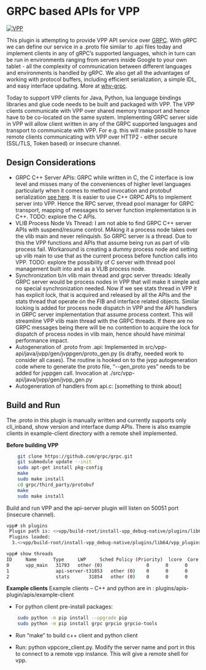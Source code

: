 # GRPC based APIs for VPP
[![VPP](https://fd.io/sites/cpstandard/files/logo_fdio_top.png)](https://wiki.fd.io/view/VPP)

This plugin is attempting to provide VPP API service over [GRPC]. 
With gRPC we can define our service in a .proto file similar to .api files today and implement clients in any of gRPC’s supported languages, which in turn can be run in environments ranging from servers inside Google to your own tablet - all the complexity of communication between different languages and environments is handled by gRPC. We also get all the advantages of working with protocol buffers, including efficient serialization, a simple IDL, and easy interface updating. More at [why-grpc].

Today to support VPP clients for Java, Python, lua language bindings libraries and glue code needs to be built and packaged with VPP. The VPP clients communicate with VPP over shared memory transport and hence have to be co-located on the same system. Implementing GRPC server side in VPP will allow client written in any of the GRPC supported languages and transport to communicate with VPP. For e.g. this will make possible to have remote clients communicating with VPP over HTTP2 - either secure (SSL/TLS, Token based) or insecure channel.

## Design Considerations
* GRPC C++ Server APIs: GRPC while written in C, the C interface is low level and misses many of the conveniences of higher level languages particularly when it comes to method invocation and protobuf serialization [see here](https://groups.google.com/forum/#!topic/grpc-io/e74W0BbSHTo). It is easier to use C++ GRPC APIs to implement server into VPP. Hence the RPC server, thread pool manager for GRPC transport, mapping of messages to server function implementation is in C++. TODO: explore the C APIs.
* VLIB Process Node Vs Thread: I am not able to find GRPC C++ server APIs with suspend/resume control. MAking it a process node takes over the vlib main and never relinquish. So GRPC server is a thread. Due to this the VPP functions and APIs that assume being run as part of vlib process fail. Workaround is creating a dummy process node and setting up vlib main to use that as the current process before function calls into VPP. TODO: explore the possibility of C server with thread pool management built into and as a VLIB process node.
* Synchronization b/n vlib main thread and grpc server threads: Ideally GRPC server would be process nodes in VPP that will make it simple and no special synchronization needed. Now if we see stats thread in VPP it has explicit lock, that is acquired and released by all the APIs and the stats thread that operate on the FIB and interface related objects. Similar locking is added for process node dispatch in VPP and the API handlers in GRPC server implementation that assume process context. This will streamline VPP vlib main thread with the GRPC threads. If there are no GRPC messages being there will be no contention to acquire the lock for dispatch of process nodes in vlib main, hence should have minimal performance impact. 
* Autogeneration of .proto from .api: Implemented in src/vpp-api/java/jvpp/gen/jvppgen/proto_gen.py (is drafty, needed work to consider all cases). The routine is hooked on to the jvpp autogeneration code where to generate the proto file, “--gen_proto yes” needs to be added for jvppgen call. Invocation at ./src/vpp-api/java/jvpp/gen/jvpp_gen.py
* Autogeneration of handlers from api.c: [something to think about]

## Build and Run
The .proto in this plugin is manually written and currently supports only cli_inband, show version and interface dump APIs. There is also example clients in example-client directory with a remote shell implemented.

**Before building VPP**
```sh
    git clone https://github.com/grpc/grpc.git
    git submodule update --init
    sudo apt-get install pkg-config
    make
    sudo make install
    cd grpc/third_party/protobuf
    make
    sudo make install
```

Build and run VPP and the api-server plugin will listen on 50051 port (insecure channel).
```sh
vpp# sh plugins
 Plugin path is: <>vpp/build-root/install-vpp_debug-native/plugins/lib64/vpp_plugins
 Plugins loaded: 
  3.<>vpp/build-root/install-vpp_debug-native/plugins/lib64/vpp_plugins/libapis_plugin.so

vpp# show threads
ID     Name      Type     LWP     Sched Policy (Priority)  lcore  Core   Socket State     
0      vpp_main   31793   other (0)                0      0      0      wait
1                 api-server-t31853   other (0)    0      0      0      wait
2                 stats       31854   other (0)    0      0      0      wait
```
**Example clients**
Example clients – C++ and python are in : plugins/apis-plugin/apis/example-client

* For python client pre-install packages:
```sh
    sudo python -m pip install --upgrade pip
    sudo python -m pip install grpc grpcio grpcio-tools
```
* Run “make” to build c++ client and python client

* Run: python vppcore_client.py. Modify the server name and port in this to connect to a remote vpp instance. This will give a remote shell for vpp.

   [GRPC]: <http://www.grpc.io/>
   [why-grpc]: http://www.grpc.io/docs/tutorials/basic/c.html

